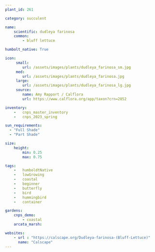```yaml
---
plant_id: 261 

category: succulent

name: 
    scientific: dudleya farinosa  
    common: 
        - bluff lettuce    

humbolt_native: True

icon: 
     small: 
        url: /assets/images/plants/dudleya_farinosa_sm.jpg
     med: 
        url: /assets/images/plants/dudleya_farinosa.jpg
     large: 
        url: /assets/images/plants/dudleya_farinosa_lg.jpg 
     source: 
        name: Amy Rapport / Calflora
        url: https://www.calflora.org/app/taxon?crn=2852 

inventory: 
    -   cnps_master_inventory
    -   cnps_2023_spring

sun_requirements:
  - "Full Shade"
  - "Part Shade"

size:
    height: 
        min: 0.25
        max: 0.75

tags:  
    -   humboldtNative
    -   lowGrowing
    -   coastal
    -   beginner
    -   butterfly
    -   bird
    -   hummingbird
    -   container

gardens:
    cnps_demo:
        - coastal
    arcata_marsh: 

websites:
    - url : "https://calscape.org/Dudleya-farinosa-(Bluff-Lettuce)" 
      name: "Calscape"
---
```

